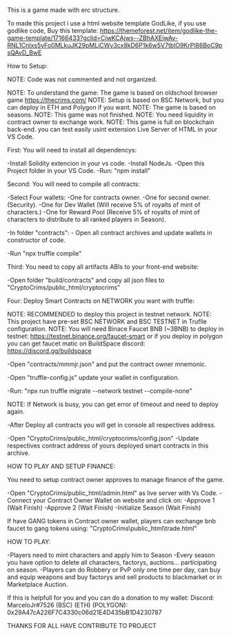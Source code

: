 This is a game made with erc structure.

To made this project i use a html website template GodLike, if you use godlike code, Buy this template: https://themeforest.net/item/godlike-the-game-template/17166433?gclid=CjwKCAjws--ZBhAXEiwAv-RNL1Cnlxs5yFo0MLkuJK29pMLjCWv3cx8kD6P1k6w5V7tblO9KrPl86BoC9psQAvD_BwE

How to Setup:

NOTE: Code was not commented and not organized.

NOTE: To understand the game: The game is based on oldschool browser game https://thecrims.com/
NOTE: Setup is based on BSC Network, but you can deploy in ETH and Polygon if you want.
NOTE: The game is based on seasons.
NOTE: This game was not finished.
NOTE: You need liquidity in contract owner to exchange work.
NOTE: This game is full on blockchain back-end. you can test easily usint extension Live Server of HTML in your VS Code.

First: You will need to install all dependencys:

-Install Solidity extencion in your vs code.
-Install NodeJs.
-Open this Project folder in your VS Code.
-Run: "npm install"

Second: You will need to compile all contracts:

-Select Four wallets:
     -One for contracts owner.
     -One for second owner. (Security).
     -One for Dev Wallet (Will receive 5% of royalts of mint of characters.)
     -One for Reward Pool (Receive 5% of royalts of mint of characters to distribute to all ranked players in Season). 

-In folder "contracts":
    - Open all contract archives and update wallets in constructor of code.

-Run "npx truffle compile"

Third: You need to copy all artifacts ABIs to your front-end website:

-Open folder "build/contracts" and copy all json files to "CryptoCrims/public_html/cryptocrims"

Four: Deploy Smart Contracts on NETWORK you want with truffle:

NOTE: RECOMMENDED to deploy this project in testnet network.
NOTE: This project have pre-set BSC NETWORK and BSC TESTNET in Truflle configuration.
NOTE: You will need Binace Faucet BNB (~3BNB) to deploy in testnet: https://testnet.binance.org/faucet-smart or if you deploy in polygon you can get faucet matic on BuildSpace discord: https://discord.gg/buildspace

-Open "contracts/mmmjr.json" and put the contract owner mnemonic.

-Open "truffle-config.js" update your wallet in configuration.

-Run: "npx run truffle migrate --network testnet --compile-none"

NOTE: If Network is busy, you can get error of timeout and need to deploy again.

-After Deploy all contracts you will get in console all respectives address.

-Open "CryptoCrims/public_html/cryptocrims/config.json"
    -Update respectives contract address of yours deployed smart contracts in this archive.

HOW TO PLAY AND SETUP FINANCE:

You need to setup contract owner approves to manage finance of the game.

-Open "CryptoCrims/public_html/admin.html" as live server with Vs Code.
-Connect your Contract Owner Wallet on website and click on:
     -Approve 1 (Wait Finish)
     -Approve 2 (Wait Finish)
     -Initialize Season (Wait Finish)


If have GANG tokens in Contract owner wallet, players can exchange bnb faucet to gang tokens using: "CryptoCrims\public_html\trade.html"

HOW TO PLAY:

-Players need to mint characters and apply him to Season
-Every season you have option to delete all characters, factorys, auctions... participating on season.
-Players can do Robbery or PvP only one time per day, can buy and equip weapons and buy factorys and sell products to blackmarket or in Marketplace Auction.

If this is helpfull for you and you can do a donation to my wallet: 
Discord: MarceloJr#7526
(BSC) (ETH) (POLYGON): 0x29A47cA226F7C4330c06d21E4D435bB1D4230787

THANKS FOR ALL HAVE CONTRIBUTE TO PROJECT





